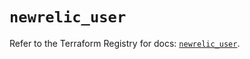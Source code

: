 # `newrelic_user`

Refer to the Terraform Registry for docs: [`newrelic_user`](https://registry.terraform.io/providers/newrelic/newrelic/3.42.3/docs/resources/user).
